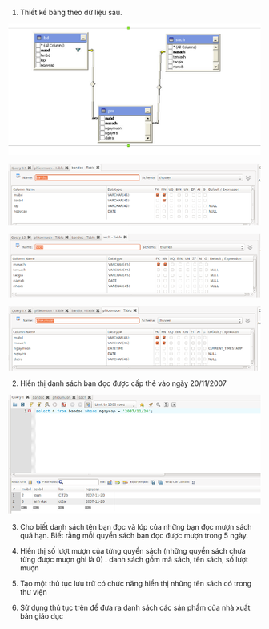 1. Thiết kế bảng theo dữ liệu sau.

![](../images/lab/bai6/screenshot_11.png)

![](../images/lab/bai3/screenshot.png)

![](../images/lab/bai3/screenshot_2.png)

![](../images/lab/bai3/screenshot_1.png) 

2. Hiển thị danh sách bạn đọc được cấp thẻ vào ngày 20/11/2007

![](../images/lab/bai6/screenshot.png)

3. Cho biết danh sách tên bạn đọc và lớp của những bạn đọc mượn sách quá hạn. Biết rằng mỗi quyển sách bạn đọc được mượn trong 5 ngày.


4. Hiển thị số lượt mượn của từng quyển sách (những quyển sách chưa từng được mượn ghi là 0) . danh sách gồm mã sách, tên sách, số lượt mượn

5. Tạo một thủ tục lưu trữ có chức năng hiển thị những tên sách có trong thư viện


6. Sử dụng thủ tục trên để đưa ra danh sách các sản phẩm của nhà xuất bản giáo dục 